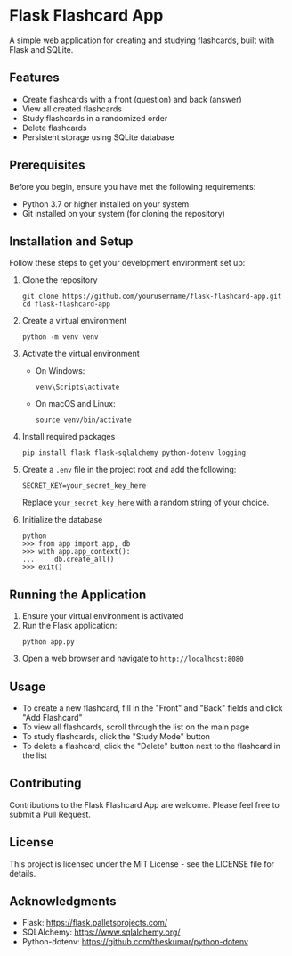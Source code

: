 # Flask Flashcard App

A simple web application for creating and studying flashcards, built with Flask and SQLite.

## Features

- Create flashcards with a front (question) and back (answer)
- View all created flashcards
- Study flashcards in a randomized order
- Delete flashcards
- Persistent storage using SQLite database

## Prerequisites

Before you begin, ensure you have met the following requirements:

- Python 3.7 or higher installed on your system
- Git installed on your system (for cloning the repository)

## Installation and Setup

Follow these steps to get your development environment set up:

1. Clone the repository
   ```
   git clone https://github.com/yourusername/flask-flashcard-app.git
   cd flask-flashcard-app
   ```

2. Create a virtual environment
   ```
   python -m venv venv
   ```

3. Activate the virtual environment
   - On Windows:
     ```
     venv\Scripts\activate
     ```
   - On macOS and Linux:
     ```
     source venv/bin/activate
     ```

4. Install required packages
   ```
   pip install flask flask-sqlalchemy python-dotenv logging
   ```

5. Create a `.env` file in the project root and add the following:
   ```
   SECRET_KEY=your_secret_key_here
   ```
   Replace `your_secret_key_here` with a random string of your choice.

6. Initialize the database
   ```
   python
   >>> from app import app, db
   >>> with app.app_context():
   ...     db.create_all()
   >>> exit()
   ```

## Running the Application

1. Ensure your virtual environment is activated
2. Run the Flask application:
   ```
   python app.py
   ```
3. Open a web browser and navigate to `http://localhost:8080`

## Usage

- To create a new flashcard, fill in the "Front" and "Back" fields and click "Add Flashcard"
- To view all flashcards, scroll through the list on the main page
- To study flashcards, click the "Study Mode" button
- To delete a flashcard, click the "Delete" button next to the flashcard in the list

## Contributing

Contributions to the Flask Flashcard App are welcome. Please feel free to submit a Pull Request.

## License

This project is licensed under the MIT License - see the LICENSE file for details.

## Acknowledgments

- Flask: https://flask.palletsprojects.com/
- SQLAlchemy: https://www.sqlalchemy.org/
- Python-dotenv: https://github.com/theskumar/python-dotenv